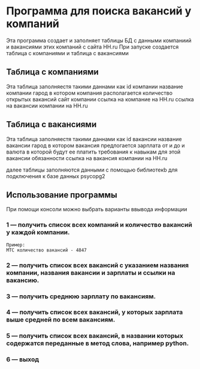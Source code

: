 Программа для поиска вакансий у компаний 
===
Эта программа создает и заполняет таблицы БД с данными компаниий и вакансиями этих компаний с сайта HH.ru
При запуске создается таблица с компаниями и таблица с вакансиями

Таблица с компаниями
-----
Эта таблица заполняестя такими даннами  как
id компании
название компании
гарод в котором компания располагается
количество открытых вакансий
сайт компании
ссылка на компание на HH.ru
ссылка на вакансии компании на  HH.ru

Таблица с вакансиями
-----
Эта таблица заполняестя такими даннами  как
id вакансии
название вакансии
гарод в котором вакансия предлогается
зарплата от и до и валюта в которой будут ее платить
требования к навыкам для этой вакансии
обязанности
ссылка на вакансия компании на  HH.ru

далее таблицы заполняются данными с помощью библиотекb для подключения к базе данных psycopg2

Использование программы
-----
При помощи консоли можно выбрать варианты ввывода информации
 
### 1 — получить список всех компаний и количество вакансий у каждой компании.
    Пример:
    МТС количество вакансий - 4847
### 2 — получить список всех вакансий с указанием названия компании, названия вакансии и зарплаты и ссылки на вакансию.
### 3 — получить среднюю зарплату по вакансиям.
### 4 — получить список всех вакансий, у которых зарплата выше средней по всем вакансиям.
### 5 — получить список всех вакансий, в названии которых содержатся переданные в метод слова, например python.
### 6 — выход

